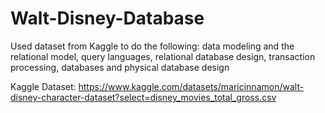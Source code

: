 # Walt-Disney-Database

Used dataset from Kaggle to do the following:
data modeling and the relational model, query languages, relational database design, transaction processing, databases and physical database design

Kaggle Dataset: https://www.kaggle.com/datasets/maricinnamon/walt-disney-character-dataset?select=disney_movies_total_gross.csv
